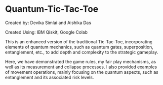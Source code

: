 # Quantum-Tic-Tac-Toe

Created by: Devika Simlai and Aishika Das 

Created Using: IBM Qiskit, Google Colab
    
This is an enhanced version of the traditional Tic-Tac-Toe, incorporating elements of quantum mechanics, such as quantum gates, superposition, entanglement, etc., to add depth and complexity to the strategic gameplay.

Here, we have demonstrated the game rules, my fair play mechanisms, as well as its measurement and collapse processes. I also provided examples of movement operations, mainly focusing on the quantum aspects, such as entanglement and its associated risk levels.

